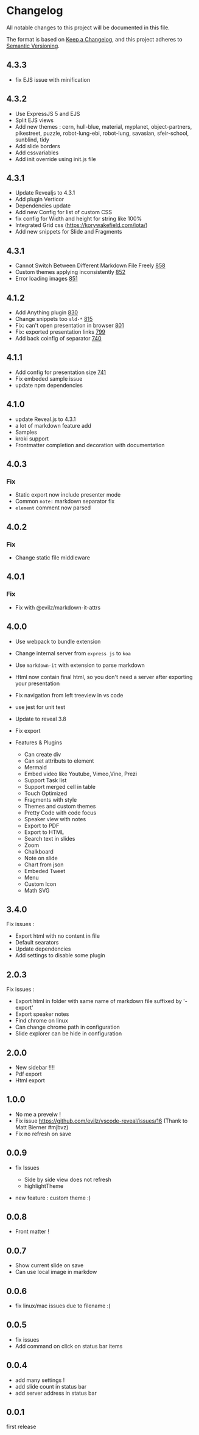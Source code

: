 # Changelog
All notable changes to this project will be documented in this file.

The format is based on [Keep a Changelog](https://keepachangelog.com/en/1.0.0/),
and this project adheres to [Semantic Versioning](https://semver.org/spec/v2.0.0.html).

## 4.3.3

- fix EJS issue with minification
## 4.3.2

- Use ExpressJS 5 and EJS
- Split EJS views
- Add new themes :  cern, hull-blue, material, myplanet, object-partners, pikestreet, puzzle, robot-lung-ebi, robot-lung, savasian, sfeir-school, sunblind, tidy
- Add slide borders
- Add cssvariables
- Add init override using init.js file

## 4.3.1

- Update Revealjs to 4.3.1
- Add plugin Verticor
- Dependencies update
- Add new Config for list of custom CSS
- fix config for Width and height for string like 100%
- Integrated Grid css (https://korywakefield.com/iota/)
- Add new snippets for Slide and Fragments

## 4.3.1

- Cannot Switch Between Different Markdown File Freely [858](https://github.com/evilz/vscode-reveal/issues/858)
- Custom themes applying inconsistently [852](https://github.com/evilz/vscode-reveal/issues/852)
- Error loading images [851](https://github.com/evilz/vscode-reveal/issues/851)

## 4.1.2

- Add Anything plugin [830](https://github.com/evilz/vscode-reveal/issues/830)
- Change snippets too `sld-*` [815](https://github.com/evilz/vscode-reveal/issues/815)
- Fix: can't open presentation in browser [801](https://github.com/evilz/vscode-reveal/issues/801)
- Fix: exported presentation links [799](https://github.com/evilz/vscode-reveal/issues/799)
- Add back coinfig of separator [740](https://github.com/evilz/vscode-reveal/issues/740)

## 4.1.1

- Add config for presentation size [741](https://github.com/evilz/vscode-reveal/issues/741)
- Fix embeded sample issue
- update npm dependencies

## 4.1.0

- update Reveal.js to 4.3.1
- a lot of markdown feature add
- Samples
- kroki support
- Frontmatter completion and decoration with documentation

## 4.0.3

### Fix

- Static export now include presenter mode
- Common `note:` markdown separator fix
- `element` comment now parsed

## 4.0.2

### Fix

- Change static file middleware

## 4.0.1

### Fix

- Fix with @evilz/markdown-it-attrs

## 4.0.0

- Use webpack to bundle extension
- Change internal server from `express js` to `koa`
- Use `markdown-it` with extension to parse markdown
- Html now contain final html, so you don't need a server after exporting your presentation
- Fix navigation from left treeview in vs code
- use jest for unit test
- Update to reveal 3.8
- Fix export

- Features & Plugins
  - Can create div
  - Can set attributs to element
  - Mermaid
  - Embed video like Youtube, Vimeo,Vine, Prezi
  - Support Task list
  - Support merged cell in table
  - Touch Optimized
  - Fragments with style
  - Themes and custom themes
  - Pretty Code with code focus
  - Speaker view with notes
  - Export to PDF
  - Export to HTML 
  - Search text in slides
  - Zoom
  - Chalkboard
  - Note on slide
  - Chart from json
  - Embeded Tweet
  - Menu
  - Custom Icon
  - Math SVG
  
## 3.4.0

Fix issues :
- Export html with no content in file
- Default searators
- Update dependencies
- Add settings to disable some plugin

## 2.0.3

Fix issues :

- Export html in folder with same name of markdown file suffixed by '-export'
- Export speaker notes
- Find chrome on linux
- Can change chrome path in configuration
- Slide explorer can be hide in configuration

## 2.0.0

- New sidebar !!!!
- Pdf export
- Html export

## 1.0.0

- No me a preveiw !
- Fix issue https://github.com/evilz/vscode-reveal/issues/16  (Thank to Matt Bierner #mjbvz) 
- Fix no refresh on save

## 0.0.9

- fix Issues
    - Side by side view does not refresh
    - highlightTheme

- new feature : custom theme :)

## 0.0.8

- Front matter !

## 0.0.7

- Show current slide on save
- Can use local image in markdow 

## 0.0.6

- fix linux/mac issues due to filename :(

## 0.0.5

- fix issues
- Add command on click on status bar items

## 0.0.4

- add many settings !
- add slide count in status bar
- add server address in status bar

## 0.0.1

first release
